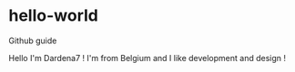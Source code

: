 # hello-world
Github guide

Hello I'm Dardena7 !
I'm from Belgium and I like development and design !
